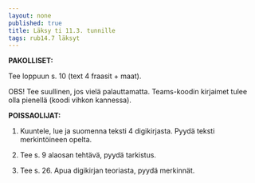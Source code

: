 ```yaml
---
layout: none
published: true
title: Läksy ti 11.3. tunnille
tags: rub14.7 läksyt
---
```

**PAKOLLISET:**

Tee loppuun s. 10 (text 4 fraasit + maat).

OBS! Tee suullinen, jos vielä palauttamatta. Teams-koodin kirjaimet tulee olla pienellä (koodi vihkon kannessa).

**POISSAOLIJAT:**

1. Kuuntele, lue ja suomenna teksti 4 digikirjasta. Pyydä teksti merkintöineen opelta.

2. Tee s. 9 alaosan tehtävä, pyydä tarkistus. 

3. Tee s. 26. Apua digikirjan teoriasta, pyydä merkinnät.
